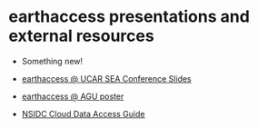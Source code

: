 # earthaccess presentations and external resources

* Something new!

* [earthaccess @ UCAR SEA Conference Slides ](https://docs.google.com/presentation/d/1g0LU01f_Y6S-ZHnXCzRNCyL0P2w7SQsvu65rw_6ZGaw/edit?usp=sharing)

* [earthaccess @ AGU poster](https://docs.google.com/presentation/d/1OOSZzbHv6Ck4lzOE01FQdI4kX0VCfcVBS4pWCc7dtBo/edit?usp=sharing)

* [NSIDC Cloud Data Access Guide](https://nsidc.org/data/user-resources/help-center/nasa-earthdata-cloud-data-access-guide)



